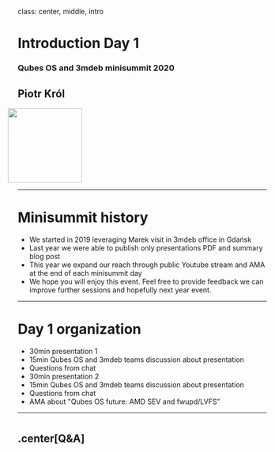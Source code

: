 class: center, middle, intro

# Introduction Day 1

### Qubes OS and 3mdeb minisummit 2020

## Piotr Król

<img src="remark-templates/3mdeb-presentation-template/images/logo.png" width="150px" style="margin-left:-20px">

---

# Minisummit history

* We started in 2019 leveraging Marek visit in 3mdeb office in Gdańsk
* Last year we were able to publish only presentations PDF and summary blog
  post
* This year we expand our reach through public Youtube stream and AMA at the
  end of each minisummit day
* We hope you will enjoy this event. Feel free to provide feedback we can
  improve further sessions and hopefully next year event.

---

# Day 1 organization

* 30min presentation 1
* 15min Qubes OS and 3mdeb teams discussion about presentation
* Questions from chat
* 30min presentation 2
* 15min Qubes OS and 3mdeb teams discussion about presentation
* Questions from chat
* AMA about "Qubes OS future: AMD SEV and fwupd/LVFS"

---

# 

## .center[Q&A]
